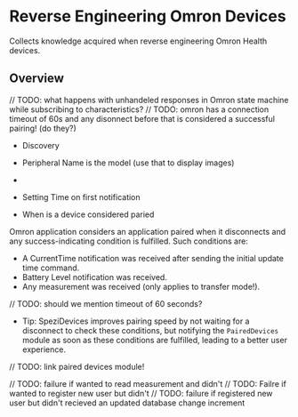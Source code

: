 # Reverse Engineering Omron Devices

Collects knowledge acquired when reverse engineering Omron Health devices.

<!--
#
# This source file is part of the Stanford SpeziDevices open source project
#
# SPDX-FileCopyrightText: 2024 Stanford University and the project authors (see CONTRIBUTORS.md)
#
# SPDX-License-Identifier: MIT
#
-->

## Overview

// TODO: what happens with unhandeled responses in Omron state machine while subscribing to characteristics?
// TODO: omron has a connection timeout of 60s and any disonnect before that is considered a successful pairing! (do they?)

- Discovery
- Peripheral Name is the model (use that to display images)
- 

- Setting Time on first notification

- When is a device considered paried

Omron application considers an application paired when it disconnects and any success-indicating condition is fulfilled.
Such conditions are:
* A CurrentTime notification was received after sending the initial update time command.
* Battery Level notification was received.
* Any measurement was received (only applies to transfer mode!).

// TODO: should we mention timeout of 60 seconds?

- Tip: SpeziDevices improves pairing speed by not waiting for a disconnect to check these conditions, but notifying the `PairedDevices`
    module as soon as these conditions are fulfilled, leading to a better user experience.

// TODO: link paired devices module!


// TODO: failure if wanted to read measurement and didn't
// TODO: Failre if wanted to register new user but didn't
// TODO: failure if registered new user but didn't recieved an updated database change increment
